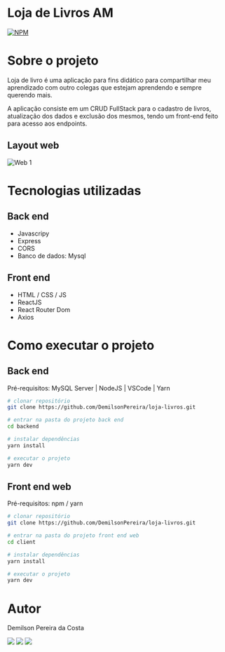 # Loja de Livros AM 
[![NPM](https://img.shields.io/npm/l/react)](https://github.com/neliocursos/exemplo-readme/blob/main/LICENSE) 

# Sobre o projeto

Loja de livro é uma aplicação para fins didático para compartilhar meu aprendizado com outro colegas que estejam aprendendo e sempre querendo mais.

A aplicação consiste em um CRUD FullStack para o cadastro de livros, atualização dos dados e exclusão dos mesmos, tendo um front-end feito para acesso aos endpoints.

## Layout web
![Web 1](https://user-images.githubusercontent.com/33531233/228395230-6c20dc65-f4fc-4280-b0ce-38ba6f821ed8.gif)


# Tecnologias utilizadas
## Back end
- Javascripy
- Express
- CORS
- Banco de dados: Mysql
## Front end
- HTML / CSS / JS
- ReactJS
- React Router Dom
- Axios

# Como executar o projeto

## Back end
Pré-requisitos: MySQL Server | NodeJS | VSCode | Yarn

```bash
# clonar repositório
git clone https://github.com/DemilsonPereira/loja-livros.git

# entrar na pasta do projeto back end
cd backend

# instalar dependências
yarn install

# executar o projeto
yarn dev
```

## Front end web
Pré-requisitos: npm / yarn

```bash
# clonar repositório
git clone https://github.com/DemilsonPereira/loja-livros.git

# entrar na pasta do projeto front end web
cd client

# instalar dependências
yarn install

# executar o projeto
yarn dev
```

# Autor

Demilson Pereira da Costa

 <div>
    <a href="https://www.linkedin.com/in/demilsonpereira87" target="_blank"><img src="https://img.shields.io/badge/-LinkedIn-%230077B5?style=for-the-badge&logo=linkedin&logoColor=white" target="_blank"></a> 
    <a href="https://discord.gg/zWUxrShSRJ" target="_blank"><img src="https://img.shields.io/badge/Discord-7289DA?style=for-the-badge&logo=discord&logoColor=white" target="_blank"></a> 
    <a href = "mailto:demilson.d2102@gmail.com"><img src="https://img.shields.io/badge/-Gmail-%23333?style=for-the-badge&logo=gmail&logoColor=white" target="_blank"></a>
</div>
